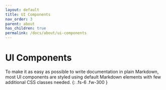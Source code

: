```yaml
---
layout: default
title: UI Components
nav_order: 3
parent: about
has_children: true
permalink: /docs/about/ui-components
---
```


# UI Components

To make it as easy as possible to write documentation in plain Markdown, most UI components are styled using default Markdown elements with few additional CSS classes needed.
{: .fs-6 .fw-300 }
